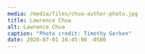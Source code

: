 ```yaml
---
media: /media/files/chua-author-photo.jpg
title: Lawrence Chua
alt: Lawrence Chua
caption: "Photo credit: Timothy Gerken"
date: 2020-07-01 16:45:00 -0500
---
```

